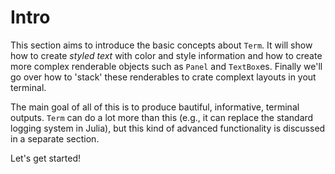 # Intro
This section aims to introduce the basic concepts about `Term`. It will show how to create *styled text* with color and style information and how to create more complex renderable objects such as `Panel` and `TextBox`es. Finally we'll go over how to 'stack' these renderables to crate complext layouts in yout terminal. 

The main goal of all of this is to produce bautiful, informative, terminal outputs. 
`Term` can do a lot more than this (e.g., it can replace the standard logging system in Julia), but this kind of advanced functionality is discussed in a separate section.

Let's get started!